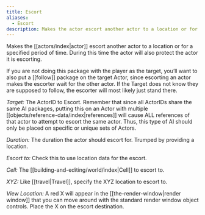 ```yaml
---
title: Escort
aliases:
  - Escort
description: Makes the actor escort another actor to a location or for a specified period of time.
---
```

Makes the [[actors/index|actor]] escort another actor to a location or for a specified period of time. During this time the actor will also protect the actor it is escorting.

If you are not doing this package with the player as the target, you’ll want to also put a [[follow]] package on the target Actor, since escorting an actor makes the escorter wait for the other actor. If the Target does not know they are supposed to follow, the escorter will most likely just stand there.

_Target:_ The ActorID to Escort. Remember that since all ActorIDs share the same AI packages, putting this on an Actor with multiple [[objects/reference-data/index|references]] will cause ALL references of that actor to attempt to escort the same actor. Thus, this type of AI should only be placed on specific or unique sets of Actors.

_Duration:_ The duration the actor should escort for. Trumped by providing a location.

_Escort to:_ Check this to use location data for the escort.

_Cell:_ The [[building-and-editing/world/index|Cell]] to escort to.

_XYZ:_ Like [[travel|Travel]], specify the XYZ location to escort to.

_View Location:_ A red X will appear in the [[the-render-window|render window]] that you can move around with the standard render window object controls. Place the X on the escort destination.

